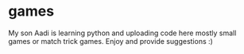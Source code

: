 # games
My son Aadi is learning python and uploading code here mostly small games or match trick games. Enjoy and provide suggestions :)
